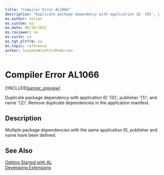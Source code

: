 ```yaml
---
title: "Compiler Error AL1066"
description: "Duplicate package dependency with application ID '{0}', publisher '{1}', and name '{2}'."
ms.author: solsen
ms.custom: na
ms.date: 06/10/2022
ms.reviewer: na
ms.suite: na
ms.tgt_pltfrm: na
ms.topic: reference
author: SusanneWindfeldPedersen
---
```

[//]: # (START>DO_NOT_EDIT)
[//]: # (IMPORTANT:Do not edit any of the content between here and the END>DO_NOT_EDIT.)
[//]: # (Any modifications should be made in the .xml files in the ModernDev repo.)
# Compiler Error AL1066

[!INCLUDE[banner_preview](../includes/banner_preview.md)]

Duplicate package dependency with application ID '{0}', publisher '{1}', and name '{2}'. Remove duplicate dependencies in the application manifest.

## Description
Multiple package dependencies with the same application ID, publisher and name have been defined.  

[//]: # (IMPORTANT: END>DO_NOT_EDIT)
## See Also  
[Getting Started with AL](../devenv-get-started.md)  
[Developing Extensions](../devenv-dev-overview.md)  